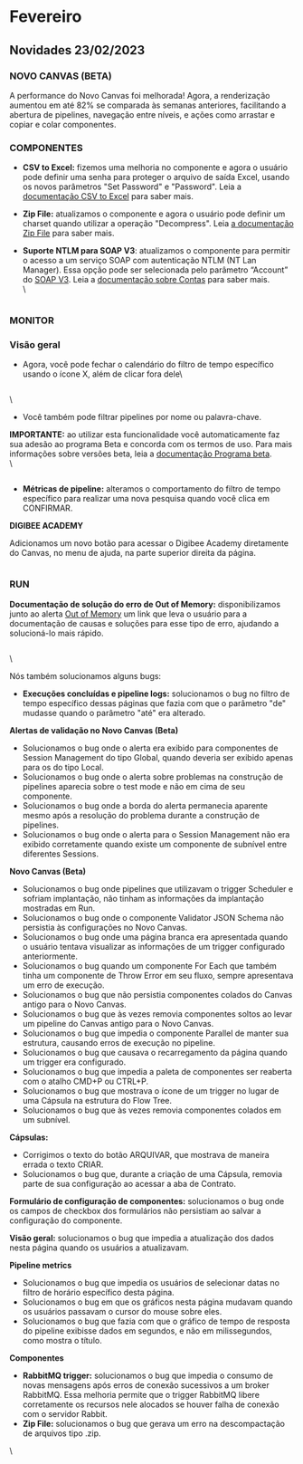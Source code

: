 # Fevereiro

## Novidades 23/02/2023

### NOVO CANVAS (BETA)

A performance do Novo Canvas foi melhorada! Agora, a renderização aumentou em até 82% se comparada às semanas anteriores, facilitando a abertura de pipelines, navegação entre níveis, e ações como arrastar e copiar e colar componentes.



### COMPONENTES

* **CSV to Excel:** fizemos uma melhoria no componente e agora o usuário pode definir uma senha para proteger o arquivo de saída Excel, usando os novos parâmetros "Set Password" e "Password". Leia a [documentação CSV to Excel](https://docs.digibee.com/documentation/v/pt-br/components/files/csv-to-excel) para saber mais.&#x20;
* **Zip File:** atualizamos o componente e agora o usuário pode definir um charset quando utilizar a operação "Decompress". Leia [a documentação Zip File](https://docs.digibee.com/documentation/v/pt-br/components/files/zip-file) para saber mais.
*   **Suporte NTLM para SOAP V3**: atualizamos o componente para permitir o acesso a um serviço SOAP com autenticação NTLM (NT Lan Manager). Essa opção pode ser selecionada pelo parâmetro “Account” do [SOAP V3](../../components/web-protocols/soap-v3-beta.md). Leia a [documentação sobre Contas](../../settings/accounts/) para saber mais.\
    \


    <figure><img src="https://lh4.googleusercontent.com/CBy-XSGD8dJGzS-ruh_SFO_GYRRxmL4-odWbKhXtmMWIa0oGFeg6NhutY3t34AYro1LfocmBFMGP4-GZeMxsm4fVAXb093Pzx2oPesB8KmKm5xyGEG4BYxSL8ZPZTS2mKokzkFotVYgWR-iGjpChPc0" alt=""><figcaption></figcaption></figure>

### MONITOR

### Visão geral&#x20;

*   Agora, você pode fechar o calendário do filtro de tempo específico usando o ícone X, além de clicar fora dele\


    <figure><img src="https://lh3.googleusercontent.com/sBaiNIexf1D4orULXCfudIKvsGu41TDrSKoeIwAuzn4Hq1qRovU-z9Vcw8_zcNJPGoGngqlseAQ_5RWssB-lXQh-M6hZ5EA_yNc_YGpmuYBnsbvdGYh3ZrZsIsxxGDDpqKwGt4PrY-Qv-BCiVbijQtI" alt=""><figcaption></figcaption></figure>

\


* Você também pode filtrar pipelines por nome ou palavra-chave.

**IMPORTANTE:** ao utilizar esta funcionalidade você automaticamente faz sua adesão ao programa Beta e concorda com os termos de uso. Para mais informações sobre versões beta, leia a [documentação Programa beta](https://docs.digibee.com/documentation/v/pt-br/geral/programa-beta).\
\


<figure><img src="https://lh5.googleusercontent.com/J05tAfmThiDVlwwqOIhmR3Dv-cHobTNiAPEHQaAu8mQaQvLr9dkBUy39qIswJRLm2oGwszy4CphZyOdwbFAd-qX4uu7cCN6GFM1Cjdl8M4wySmZiUKYK9PKWHWTUN-NVfYZ5FYDwu45mJwk11hpMYlk" alt=""><figcaption></figcaption></figure>

* **Métricas de pipeline:** alteramos o comportamento do filtro de tempo específico para realizar uma nova pesquisa quando você clica em CONFIRMAR.



**DIGIBEE ACADEMY**

Adicionamos um novo botão para acessar o Digibee Academy diretamente do Canvas, no menu de ajuda, na parte superior direita da página.

<figure><img src="https://lh6.googleusercontent.com/ixBojh3I7yKXAGgfQs2cLCDE49P9zA3io5zk2FjBRlnZGlvqwKxuoLyQwfNE-RM6WzTlc68gRmpZqXxKyitNYCCh73cJFSxpyjVJCk7xcbMoefVKM1PlJf6GzCqjUJgXE9Ap4NPu1JKIIo6Vsv6OCS8" alt=""><figcaption></figcaption></figure>

### RUN

**Documentação de solução do erro de Out of Memory:** disponibilizamos junto ao alerta [Out of Memory](https://intercom.help/godigibee/pt-BR/articles/6948555-solucionando-erros-de-out-of-memory-na-implantacao) um link que leva o usuário para a documentação de causas e soluções para esse tipo de erro, ajudando a solucioná-lo mais rápido.

<figure><img src="https://lh4.googleusercontent.com/0TPEy1WE9IRTz_pu4QAMbH4mvT3yVBXnsO1w_oc19hcdGQqO5DANWHfewGBaI0E6ryK4XDLSDkypAlJFxL6DWx5a_FlCn_3rVNgx5ZNRmvl5raG0dwE-jD-EAKupaAYZJUV6nZ5jPAW-wu9zx6Sfq4g" alt=""><figcaption></figcaption></figure>

\


Nós também solucionamos alguns bugs:

* **Execuções concluídas e pipeline logs:** solucionamos o bug no filtro de tempo específico dessas páginas que fazia com que o parâmetro "de" mudasse quando o parâmetro "até" era alterado.



**Alertas de validação no Novo Canvas (Beta)**

* Solucionamos o bug onde o alerta era exibido para componentes de Session Management do tipo Global, quando deveria ser exibido apenas para os do tipo Local.
* Solucionamos o bug onde o alerta sobre problemas na construção de pipelines aparecia sobre o test mode e não em cima de seu componente.
* Solucionamos o bug onde a borda do alerta permanecia aparente mesmo após a resolução do problema durante a construção de pipelines.
* Solucionamos o bug onde o alerta para o Session Management não era exibido corretamente quando existe um componente de subnível entre diferentes Sessions.



**Novo Canvas (Beta)**

* Solucionamos o bug onde pipelines que utilizavam o trigger Scheduler e sofriam implantação, não tinham as informações da implantação mostradas em Run.
* Solucionamos o bug onde o componente Validator JSON Schema não persistia às configurações no Novo Canvas.
* Solucionamos o bug onde uma página branca era apresentada quando o usuário tentava visualizar as informações de um trigger configurado anteriormente.
* Solucionamos o bug quando um componente For Each que também tinha um componente de Throw Error em seu fluxo, sempre apresentava um erro de execução.
* Solucionamos o bug que não persistia componentes colados do Canvas antigo para o Novo Canvas.
* Solucionamos o bug que às vezes removia componentes soltos ao levar um pipeline do Canvas antigo para o Novo Canvas.
* Solucionamos o bug que impedia o componente Parallel de manter sua estrutura, causando erros de execução no pipeline.
* Solucionamos o bug que causava o recarregamento da página quando um trigger era configurado.
* Solucionamos o bug que impedia a paleta de componentes ser reaberta com o atalho CMD+P ou CTRL+P.
* Solucionamos o bug que mostrava o ícone de um trigger no lugar de uma Cápsula na estrutura do Flow Tree.
* Solucionamos o bug que às vezes removia componentes colados em um subnível.



**Cápsulas:**&#x20;

* Corrigimos o texto do botão ARQUIVAR, que mostrava de maneira errada o texto CRIAR.
* Solucionamos o bug que, durante a criação de uma Cápsula, removia parte de sua configuração ao acessar a aba de Contrato.



**Formulário de configuração de componentes:** solucionamos o bug onde os campos de checkbox dos formulários não persistiam ao salvar a configuração do componente.



**Visão geral:** solucionamos o bug que impedia a atualização dos dados nesta página quando os usuários a atualizavam.



**Pipeline metrics**

* Solucionamos o bug que impedia os usuários de selecionar datas no filtro de horário específico desta página.
* Solucionamos o bug em que os gráficos nesta página mudavam quando os usuários passavam o cursor do mouse sobre eles.
* Solucionamos o bug que fazia com que o gráfico de tempo de resposta do pipeline exibisse dados em segundos, e não em milissegundos, como mostra o título.



**Componentes**

* **RabbitMQ trigger:** solucionamos o bug que impedia o consumo de novas mensagens após erros de conexão sucessivos a um broker RabbitMQ. Essa melhoria permite que o trigger RabbitMQ libere corretamente os recursos nele alocados se houver falha de conexão com o servidor Rabbit.
* **Zip File:** solucionamos o bug que gerava um erro na descompactação de arquivos tipo .zip.

\
